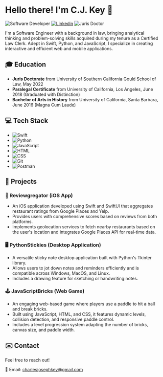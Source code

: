 # Hello there! I'm C.J. Key 👋

![Software Developer](https://img.shields.io/badge/Software-Developer-blue)
[![Linkedin](https://img.shields.io/badge/-LinkedIn-blue?style=flat&logo=Linkedin&logoColor=white)](https://www.linkedin.com/in/cj-key/)
![Juris Doctor](https://img.shields.io/badge/Juris-Doctor-red)

I'm a Software Engineer with a background in law, bringing analytical thinking and problem-solving skills acquired during my tenure as a Certified Law Clerk. Adept in Swift, Python, and JavaScript, I specialize in creating interactive and efficient web and mobile applications.

## 🎓 Education
- **Juris Doctorate** from University of Southern California Gould School of Law, May 2022
- **Paralegal Certificate** from University of California, Los Angeles, June 2018 (Graduated with Distinction)
- **Bachelor of Arts in History** from University of California, Santa Barbara, June 2016 (Magna Cum Laude)

## 💻 Tech Stack
- ![Swift](https://img.shields.io/badge/-Swift-FA7343?logo=swift&logoColor=white)
- ![Python](https://img.shields.io/badge/-Python-3776AB?logo=python&logoColor=white)
- ![JavaScript](https://img.shields.io/badge/-JavaScript-F7DF1E?logo=javascript&logoColor=black)
- ![HTML](https://img.shields.io/badge/-HTML-E34F26?logo=html5&logoColor=white)
- ![CSS](https://img.shields.io/badge/-CSS-1572B6?logo=css3&logoColor=white)
- ![Git](https://img.shields.io/badge/-Git-F05032?logo=git&logoColor=white)
- ![Postman](https://img.shields.io/badge/-Postman-FF6C37?logo=postman&logoColor=white)

## 🚀 Projects

### 📱 Reviewgregator (iOS App)
- An iOS application developed using Swift and SwiftUI that aggregates restaurant ratings from Google Places and Yelp.
- Provides users with comprehensive scores based on reviews from both platforms.
- Implements geolocation services to fetch nearby restaurants based on the user's location and integrates Google Places API for real-time data.

### 🖥️ PythonStickies (Desktop Application)
- A versatile sticky note desktop application built with Python's Tkinter library.
- Allows users to jot down notes and reminders efficiently and is compatible across Windows, MacOS, and Linux.
- Includes a drawing feature for sketching or handwriting notes.

### 🕹️ JavaScriptBricks (Web Game)
- An engaging web-based game where players use a paddle to hit a ball and break bricks.
- Built using JavaScript, HTML, and CSS, it features dynamic levels, collision detection, and responsive paddle control.
- Includes a level progression system adapting the number of bricks, canvas size, and paddle width.


## ✉️ Contact
Feel free to reach out!

📧 Email: [charlesjosephkey@gmail.com](mailto:charlesjosephkey@gmail.com)
